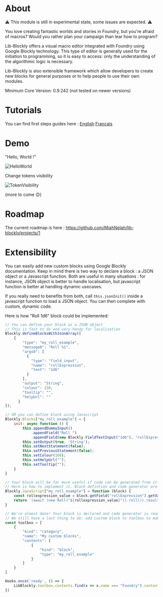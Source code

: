 # About

 :warning: This module is still in experimental state, some issues are expected. :warning:

You love creating fantastic worlds and stories in Foundry, but you're afraid of macros? Would you rather plan your campaign than lear how to program? 

Lib-Blockly offers a visual macro editor integrated with Foundry using Google Blockly technology. This type of editor is generally used for the initiation to programming, so it is easy to access: only the understanding of the algorithmic logic is necessary.

Lib-Blockly is also extensible framework which allow developers to create new blocks for general purposes or to help people to use their own modules.

Minimum Core Version: 0.9.242 (not tested on newer versions)

# Tutorials

You can find first steps guides here : [English](https://github.com/MiahNelah/lib-blockly/wiki/First-steps) [Français](https://github.com/MiahNelah/lib-blockly/wiki/Premiers-pas)

# Demo

"Hello, World !"

![HelloWorld](https://user-images.githubusercontent.com/1334405/170825801-e54456d6-5bea-4874-a5de-b670f1a79a03.gif)

Change tokens visibility

![TokenVisibility](https://user-images.githubusercontent.com/1334405/170879543-21ac8ed0-e198-458d-a79b-2b8d902f3901.gif)


(more to come :blush:)

# Roadmap

The current roadmap is here : https://github.com/MiahNelah/lib-blockly/projects/1

# Extensibility

You can easily add new custom blocks using Google Blockly documentation. Keep in mind there is two way to declare a block : a JSON object or a Javascript function. Both are useful in many situations : for instance, JSON object is better to handle localisation, but javascript function is better at handling dynamic usecases.

If you really need to benefits from both, call `this.jsonInit()` inside a javascript function to load a JSON object. You can then complete with custom, dynamic code.

Here is how "Roll 1d6" block could be implemented:
```javascript
// You can define your block as a JSON object
// This is fast to do and very handy for localisation
Blockly.defineBlocksWithJsonArray([
    {
        "type": "my_roll_example",
        "message0": "Roll %1",
        "args0": [
          {
            "type": "field_input",
            "name": "rollExpression",
            "text": "1d6"
          }
        ],
        "output": "String",
        "colour": 230,
        "tooltip": "",
        "helpUrl": ""
      }
]);

// OR you can define block using Javascript
Blockly.Blocks["my_roll_example"] = {
    init: async function () {
        this.appendDummyInput()
            .appendField("Roll ")
            .appendField(new Blockly.FieldTextInput("1d6"), "rollExpression");
        this.setOutput(true, 'String');
        this.setNextStatement(false);
        this.setPreviousStatement(false);
        this.setColour(160);
        this.setHelpUrl("");
        this.setTooltip("");
    }
}

// Your block will be far more useful if code can be generated from it!
// Here is how to implement it. Block defintion and code generator are linked using the 'type' key.
Blockly.JavaScript["my_roll_example"] = function (block) {
    const rollexpression_value = block.getField("rollExpression").getValue();
    return `(await (new Roll("${rollexpression_value}")).roll()).result`;
}

// We're almost done! Your block is declared and code generator is ready.
// We still have a last thing to do: add custom block to toolbox to make it usable!
const toolbox = [
    {
        "kind": "category",
        "name": "My custom blocks",
        "contents": [
            {
                "kind": "block",
                "type": "my_roll_example"
            }
        ]
    }
]

Hooks.once('ready', () => {
    LibBlockly.toolbox.contents.find(x => x.name === "Foundry").contents.push(...toolbox);
})

```
